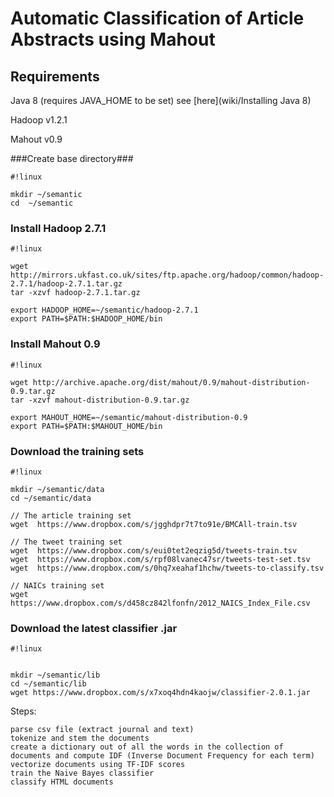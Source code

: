 # Automatic Classification of Article Abstracts using Mahout   #


## Requirements ##

Java 8 (requires JAVA_HOME to be set) see [here](wiki/Installing Java 8)

Hadoop v1.2.1

Mahout v0.9

###Create base directory###
```
#!linux

mkdir ~/semantic
cd  ~/semantic
```


### Install Hadoop 2.7.1 ###



```
#!linux

wget http://mirrors.ukfast.co.uk/sites/ftp.apache.org/hadoop/common/hadoop-2.7.1/hadoop-2.7.1.tar.gz
tar -xzvf hadoop-2.7.1.tar.gz

export HADOOP_HOME=~/semantic/hadoop-2.7.1
export PATH=$PATH:$HADOOP_HOME/bin
```
### Install Mahout 0.9 ###


```
#!linux

wget http://archive.apache.org/dist/mahout/0.9/mahout-distribution-0.9.tar.gz
tar -xzvf mahout-distribution-0.9.tar.gz

export MAHOUT_HOME=~/semantic/mahout-distribution-0.9
export PATH=$PATH:$MAHOUT_HOME/bin
```

### Download the training sets ###


```
#!linux

mkdir ~/semantic/data
cd ~/semantic/data

// The article training set
wget  https://www.dropbox.com/s/jgghdpr7t7to91e/BMCAll-train.tsv

// The tweet training set
wget  https://www.dropbox.com/s/eui0tet2eqzig5d/tweets-train.tsv
wget  https://www.dropbox.com/s/rpf08lvanec47sr/tweets-test-set.tsv
wget  https://www.dropbox.com/s/0hq7xeahaf1hchw/tweets-to-classify.tsv

// NAICs training set
wget https://www.dropbox.com/s/d458cz842lfonfn/2012_NAICS_Index_File.csv

```

### Download the latest classifier .jar ###

```
#!linux


mkdir ~/semantic/lib
cd ~/semantic/lib
wget https://www.dropbox.com/s/x7xoq4hdn4kaojw/classifier-2.0.1.jar
```

Steps:


    parse csv file (extract journal and text)
    tokenize and stem the documents
    create a dictionary out of all the words in the collection of documents and compute IDF (Inverse Document Frequency for each term)
    vectorize documents using TF-IDF scores
    train the Naive Bayes classifier
    classify HTML documents
